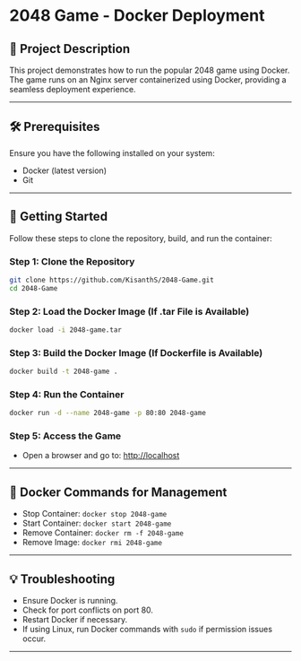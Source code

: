 # 2048 Game - Docker Deployment

## 📜 Project Description

This project demonstrates how to run the popular 2048 game using Docker. The game runs on an Nginx server containerized using Docker, providing a seamless deployment experience.

---

## 🛠 Prerequisites

Ensure you have the following installed on your system:

- Docker (latest version)
- Git

---

## 🚀 Getting Started

Follow these steps to clone the repository, build, and run the container:

### Step 1: Clone the Repository

```bash
git clone https://github.com/KisanthS/2048-Game.git
cd 2048-Game
```

### Step 2: Load the Docker Image (If .tar File is Available)

```bash
docker load -i 2048-game.tar
```

### Step 3: Build the Docker Image (If Dockerfile is Available)

```bash
docker build -t 2048-game .
```

### Step 4: Run the Container

```bash
docker run -d --name 2048-game -p 80:80 2048-game
```

### Step 5: Access the Game

- Open a browser and go to: [http://localhost](http://localhost)

---

## 🐳 Docker Commands for Management

- Stop Container: `docker stop 2048-game`
- Start Container: `docker start 2048-game`
- Remove Container: `docker rm -f 2048-game`
- Remove Image: `docker rmi 2048-game`

---

## 💡 Troubleshooting

- Ensure Docker is running.
- Check for port conflicts on port 80.
- Restart Docker if necessary.
- If using Linux, run Docker commands with `sudo` if permission issues occur.

---
